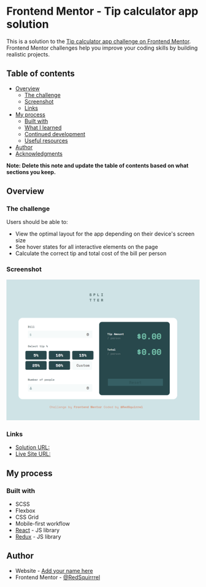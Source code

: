 # Frontend Mentor - Tip calculator app solution

This is a solution to the [Tip calculator app challenge on Frontend Mentor](https://www.frontendmentor.io/challenges/tip-calculator-app-ugJNGbJUX). Frontend Mentor challenges help you improve your coding skills by building realistic projects.

## Table of contents

- [Overview](#overview)
  - [The challenge](#the-challenge)
  - [Screenshot](#screenshot)
  - [Links](#links)
- [My process](#my-process)
  - [Built with](#built-with)
  - [What I learned](#what-i-learned)
  - [Continued development](#continued-development)
  - [Useful resources](#useful-resources)
- [Author](#author)
- [Acknowledgments](#acknowledgments)

**Note: Delete this note and update the table of contents based on what sections you keep.**

## Overview

### The challenge

Users should be able to:

- View the optimal layout for the app depending on their device's screen size
- See hover states for all interactive elements on the page
- Calculate the correct tip and total cost of the bill per person

### Screenshot

![](./cover.png)

### Links

- [Solution URL: ](https://github.com/RedSquirrrel/tip-calculator)
- [Live Site URL:](https://your-live-site-url.com)

## My process

### Built with

- SCSS
- Flexbox
- CSS Grid
- Mobile-first workflow
- [React](https://reactjs.org/) - JS library
- [Redux](https://redux.js.org/) - JS library

## Author

- Website - [Add your name here](https://www.your-site.com)
- Frontend Mentor - [@RedSquirrrel](https://www.frontendmentor.io/profile/RedSquirrrel)

